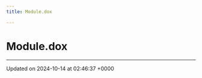 ```yaml
---
title: Module.dox

---
```


# Module.dox








-------------------------------

Updated on 2024-10-14 at 02:46:37 +0000
